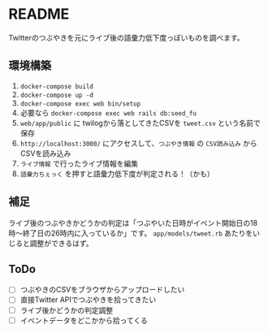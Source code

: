 # README

Twitterのつぶやきを元にライブ後の語彙力低下度っぽいものを調べます。

## 環境構築

1. `docker-compose build`
2. `docker-compose up -d`
3. `docker-compose exec web bin/setup`
4. 必要なら `docker-compose exec web rails db:seed_fu`
5. `web/app/public` に twilogから落としてきたCSVを `tweet.csv` という名前で保存
6. `http://localhost:3000/` にアクセスして、`つぶやき情報` の `CSV読み込み` からCSVを読み込み
7. `ライブ情報` で行ったライブ情報を編集
8. `語彙力ちぇっく` を押すと語彙力低下度が判定される！（かも）

## 補足

ライブ後のつぶやきかどうかの判定は「つぶやいた日時がイベント開始日の18時〜終了日の26時内に入っているか」です。
`app/models/tweet.rb` あたりをいじると調整ができるはず。

## ToDo

- [ ] つぶやきのCSVをブラウザからアップロードしたい
- [ ] 直接Twitter APIでつぶやきを拾ってきたい
- [ ] ライブ後かどうかの判定調整
- [ ] イベントデータをどこかから拾ってくる
